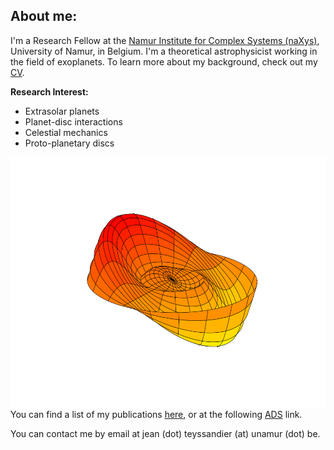 ## About me:

I'm a Research Fellow at the [Namur Institute for Complex Systems (naXys)](http://www.naxys.be/), University of Namur, in Belgium. I'm a theoretical astrophysicist working in the field of exoplanets. To learn more about my background, check out my [CV](/cv.pdf).

**Research Interest:** 
- Extrasolar planets
- Planet-disc interactions
- Celestial mechanics
- Proto-planetary discs

 <img src="mode1_lin.png" alt="warped disc" width="600.6" height =
        "403.2" align="right" />


You can find a list of my publications [here](/publications.md), or at the following [ADS](https://ui.adsabs.harvard.edu/search/error_message=UNRECOGNIZABLE_VALUE&filter_property_fq_property=AND&filter_property_fq_property=property%3A%22refereed%22&fq=%7B!type%3Daqp%20v%3D%24fq_property%7D&fq_property=(property%3A%22refereed%22)&q=author%3A(%22teyssandier%2C%20jean%22)&sort=date%20desc%2C%20bibcode%20desc&unprocessed_parameter=return_req&unprocessed_parameter=Use%20For%20Weighting&unprocessed_parameter=Relative%20Weights&unprocessed_parameter=Weighted%20Scoring&unprocessed_parameter=Synonym%20Replacement&p_=0) link.

You can contact me by email at jean (dot) teyssandier (at) unamur (dot) be.



